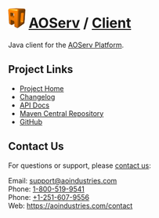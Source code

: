 # [<img src="ao-logo.png" alt="AO Logo" width="35" height="40">](https://aoindustries.com/) [AOServ](https://aoindustries.com/aoserv/) / [Client](https://aoindustries.com/aoserv/client/)
Java client for the [AOServ Platform](https://aoindustries.com/aoserv/).

## Project Links
* [Project Home](https://aoindustries.com/aoserv/client/)
* [Changelog](https://aoindustries.com/aoserv/client/changelog)
* [API Docs](https://aoindustries.com/aoserv/client/apidocs/)
* [Maven Central Repository](https://search.maven.org/#search%7Cgav%7C1%7Cg:%22com.aoindustries%22%20AND%20a:%22aoserv-client%22)
* [GitHub](https://github.com/aoindustries/aoserv-client)

## Contact Us
For questions or support, please [contact us](https://aoindustries.com/contact):

Email: [support@aoindustries.com](mailto:support@aoindustries.com)  
Phone: [1-800-519-9541](tel:1-800-519-9541)  
Phone: [+1-251-607-9556](tel:+1-251-607-9556)  
Web: https://aoindustries.com/contact
